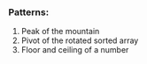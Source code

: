 ### Patterns:

1. Peak of the mountain
2. Pivot of the rotated sorted array
3. Floor and ceiling of a number